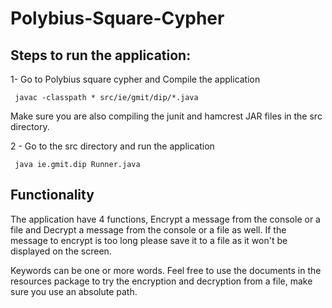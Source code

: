 # Polybius-Square-Cypher

## Steps to run the application:

1- Go to Polybius square cypher and Compile the application

``` javac -classpath * src/ie/gmit/dip/*.java```

 Make sure you are also compiling the junit and hamcrest JAR files in the src directory.
 
2 - Go to the src directory and run the application
``` cd src
 java ie.gmit.dip Runner.java
 ```

## Functionality
The application have 4 functions, Encrypt a message from the console or a file and Decrypt a message from the console or a file as well.
If the message to encrypt is too long please save it to a file as it won't be displayed on the screen.

Keywords can be one or more words.
Feel free to use the documents in the resources package to try the encryption and decryption from a file, make sure you use an absolute path.





 
